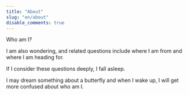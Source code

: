```yaml
---
title: "About"
slug: "en/about"
disable_comments: true
---
```


Who am I?

I am also wondering, and related questions include where I am from and where I am heading for.

If I consider these questions deeply, I fall asleep.

I may dream something about a butterfly and when I wake up, I will get more confused about who am I.
 
